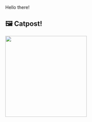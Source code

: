 Hello there!



## 🖼️ Catpost!

<sub>
    <img src="https://cdn2.thecatapi.com/images/AmHUJI8DY.png" height="256">
</sub>

